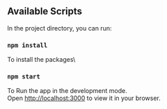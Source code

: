 
## Available Scripts

In the project directory, you can run:
### `npm install`
To install the packages\

### `npm start`

To Run the app in the development mode.\
Open [http://localhost:3000](http://localhost:3000) to view it in your browser.

